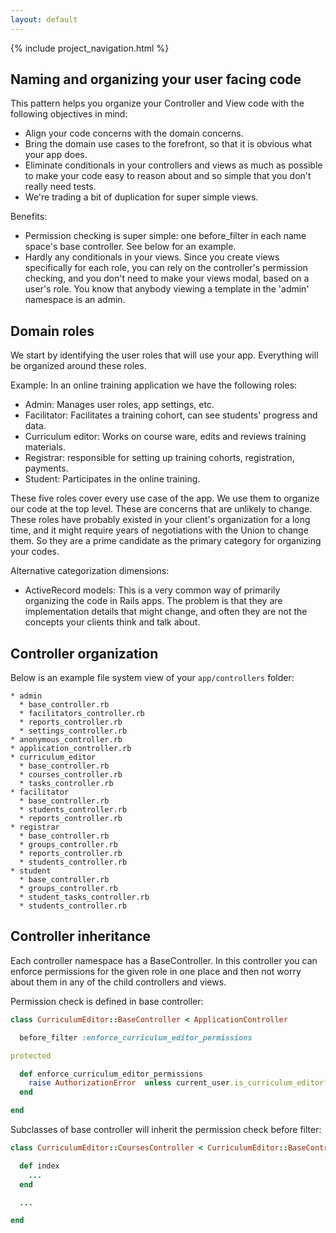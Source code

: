 ```yaml
---
layout: default
---
```


{% include project_navigation.html %}

<div class="page-header">
  <h2>Naming and organizing your user facing code</h2>
</div>

This pattern helps you organize your Controller and View code with the following
objectives in mind:

* Align your code concerns with the domain concerns.
* Bring the domain use cases to the forefront, so that it is obvious what your
  app does.
* Eliminate conditionals in your controllers and views as much as possible to
  make your code easy to reason about and so simple that you don't really need
  tests.
* We're trading a bit of duplication for super simple views.

Benefits:

* Permission checking is super simple: one before_filter in each name space's
  base controller. See below for an example.
* Hardly any conditionals in your views. Since you create views specifically
  for each role, you can rely on the controller's permission checking, and
  you don't need to make your views modal, based on a user's role. You know
  that anybody viewing a template in the 'admin' namespace is an admin.


## Domain roles

We start by identifying the user roles that will use your app. Everything will
be organized around these roles.

Example: In an online training application we have the following roles:

* Admin: Manages user roles, app settings, etc.
* Facilitator: Facilitates a training cohort, can see students' progress and data.
* Curriculum editor: Works on course ware, edits and reviews training materials.
* Registrar: responsible for setting up training cohorts, registration, payments.
* Student: Participates in the online training.


These five roles cover every use case of the app. We use them to organize our
code at the top level. These are concerns that are unlikely to change. These
roles have probably existed in your client's organization for a long time, and
it might require years of negotiations with the Union to change them. So they
are a prime candidate as the primary category for organizing your codes.


Alternative categorization dimensions:

* ActiveRecord models: This is a very common way of primarily organizing the
  code in Rails apps. The problem is that they are implementation details that
  might change, and often they are not the concepts your clients think and talk
  about.


## Controller organization

Below is an example file system view of your `app/controllers` folder:

```
* admin
  * base_controller.rb
  * facilitators_controller.rb
  * reports_controller.rb
  * settings_controller.rb
* anonymous_controller.rb
* application_controller.rb
* curriculum_editor
  * base_controller.rb
  * courses_controller.rb
  * tasks_controller.rb
* facilitator
  * base_controller.rb
  * students_controller.rb
  * reports_controller.rb
* registrar
  * base_controller.rb
  * groups_controller.rb
  * reports_controller.rb
  * students_controller.rb
* student
  * base_controller.rb
  * groups_controller.rb
  * student_tasks_controller.rb
  * students_controller.rb
```

## Controller inheritance

Each controller namespace has a BaseController. In this controller you can
enforce permissions for the given role in one place and then not worry about
them in any of the child controllers and views.

Permission check is defined in base controller:

```ruby
class CurriculumEditor::BaseController < ApplicationController

  before_filter :enforce_curriculum_editor_permissions

protected

  def enforce_curriculum_editor_permissions
    raise AuthorizationError  unless current_user.is_curriculum_editor?
  end

end
```

Subclasses of base controller will inherit the permission check before filter:

```ruby
class CurriculumEditor::CoursesController < CurriculumEditor::BaseController

  def index
    ...
  end

  ...

end
```
